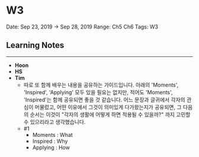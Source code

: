 # W3

Date: Sep 23, 2019 → Sep 28, 2019
Range: Ch5 Ch6
Tags: W3

## Learning Notes

---

- **Hoon**
- **HS**
- **Tim**
    - 따로 또 함께 배우는 내용을 공유하는 가이드입니다. 아래의 'Moments', 'Inspired', 'Applying' 모두 있을 필요는 없지만, 적어도  'Moments', 'Inspired'는 함께 공유되면 좋을 것 같습니다. 
    어느 문장과 글귀에서 각자의 관심이 머물렀고, 어떤 이유에서 그것이 의미있게 다가왔는지가 공유되면, 그 다음의 순서는 이것이 "각자의 생활에 어떻게 하면 적용될 수 있을까?" 까지 고민할 수 있으리라고 생각했습니다.
    - #1
        - Moments : What
        - Inspired : Why
        - Applying : How